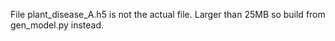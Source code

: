 File plant_disease_A.h5 is not the actual file. Larger than 25MB so build from gen_model.py instead.

